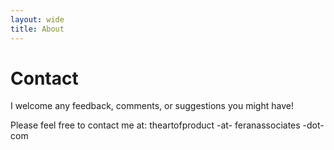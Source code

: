 ```yaml
---
layout: wide
title: About
---
```


Contact
=======

I welcome any feedback, comments, or suggestions you might have!

Please feel free to contact me at: theartofproduct -at- feranassociates -dot- com